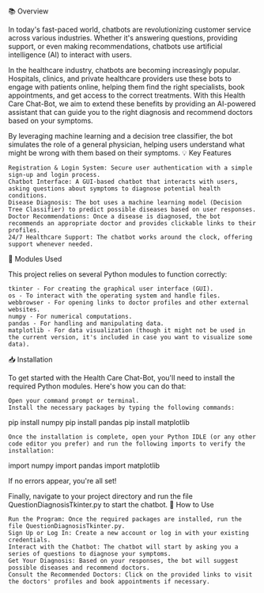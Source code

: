 📚 Overview

In today's fast-paced world, chatbots are revolutionizing customer service across various industries. Whether it's answering questions, providing support, or even making recommendations, chatbots use artificial intelligence (AI) to interact with users.

In the healthcare industry, chatbots are becoming increasingly popular. Hospitals, clinics, and private healthcare providers use these bots to engage with patients online, helping them find the right specialists, book appointments, and get access to the correct treatments. With this Health Care Chat-Bot, we aim to extend these benefits by providing an AI-powered assistant that can guide you to the right diagnosis and recommend doctors based on your symptoms.

By leveraging machine learning and a decision tree classifier, the bot simulates the role of a general physician, helping users understand what might be wrong with them based on their symptoms.
💡 Key Features

    Registration & Login System: Secure user authentication with a simple sign-up and login process.
    Chatbot Interface: A GUI-based chatbot that interacts with users, asking questions about symptoms to diagnose potential health conditions.
    Disease Diagnosis: The bot uses a machine learning model (Decision Tree Classifier) to predict possible diseases based on user responses.
    Doctor Recommendations: Once a disease is diagnosed, the bot recommends an appropriate doctor and provides clickable links to their profiles.
    24/7 Healthcare Support: The chatbot works around the clock, offering support whenever needed.

🔧 Modules Used

This project relies on several Python modules to function correctly:

    tkinter - For creating the graphical user interface (GUI).
    os - To interact with the operating system and handle files.
    webbrowser - For opening links to doctor profiles and other external websites.
    numpy - For numerical computations.
    pandas - For handling and manipulating data.
    matplotlib - For data visualization (though it might not be used in the current version, it's included in case you want to visualize some data).

📥 Installation

To get started with the Health Care Chat-Bot, you'll need to install the required Python modules. Here's how you can do that:

    Open your command prompt or terminal.
    Install the necessary packages by typing the following commands:

pip install numpy
pip install pandas
pip install matplotlib

    Once the installation is complete, open your Python IDLE (or any other code editor you prefer) and run the following imports to verify the installation:

import numpy
import pandas
import matplotlib

If no errors appear, you're all set!

Finally, navigate to your project directory and run the file QuestionDiagnosisTkinter.py to start the chatbot.
🚀 How to Use

    Run the Program: Once the required packages are installed, run the file QuestionDiagnosisTkinter.py.
    Sign Up or Log In: Create a new account or log in with your existing credentials.
    Interact with the Chatbot: The chatbot will start by asking you a series of questions to diagnose your symptoms.
    Get Your Diagnosis: Based on your responses, the bot will suggest possible diseases and recommend doctors.
    Consult the Recommended Doctors: Click on the provided links to visit the doctors' profiles and book appointments if necessary.

